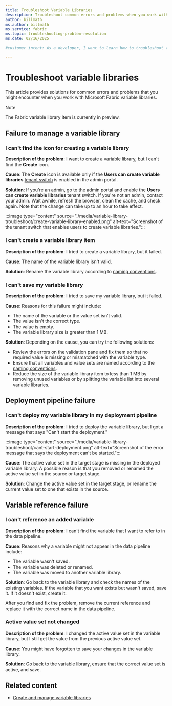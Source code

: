 ```yaml
---
title: Troubleshoot Variable Libraries
description: Troubleshoot common errors and problems when you work with variable libraries in Microsoft Fabric.
author: billmath
ms.author: billmath
ms.service: fabric
ms.topic: troubleshooting-problem-resolution
ms.date: 02/16/2025

#customer intent: As a developer, I want to learn how to troubleshoot variable libraries so that I can manage my content lifecycle.

---
```


# Troubleshoot variable libraries 

This article provides solutions for common errors and problems that you might encounter when you work with Microsoft Fabric variable libraries.

> [!NOTE]
> The Fabric variable library item is currently in preview.

## Failure to manage a variable library

### I can't find the icon for creating a variable library

**Description of the problem**: I want to create a variable library, but I can't find the **Create** icon.

**Cause**: The **Create** icon is available only if the **Users can create variable libraries** [tenant switch](../../admin/service-admin-portal-microsoft-fabric-tenant-settings.md) is enabled in the admin portal.

**Solution**: If you're an admin, go to the admin portal and enable the **Users can create variable libraries** tenant switch. If you're not an admin, contact your admin. Wait awhile, refresh the browser, clean the cache, and check again. Note that the change can take up to an hour to take effect.

:::image type="content" source="./media/variable-library-troubleshoot/create-variable-library-enabled.png" alt-text="Screenshot of the tenant switch that enables users to create variable libraries.":::

### I can't create a variable library item

**Description of the problem**: I tried to create a variable library, but it failed.

**Cause**: The name of the variable library isn't valid.

**Solution**: Rename the variable library according to [naming conventions](./variable-types.md#variable-library-name).

### I can't save my variable library

**Description of the problem**: I tried to save my variable library, but it failed.

**Cause**: Reasons for this failure might include:

- The name of the variable or the value set isn't valid.
- The value isn't the correct type.
- The value is empty.
- The variable library size is greater than 1 MB.

**Solution**: Depending on the cause, you can try the following solutions:

- Review the errors on the validation pane and fix them so that no required value is missing or mismatched with the variable type.
- Ensure that all variables and value sets are named according to the [naming conventions](./variable-types.md#variable-library-name).
- Reduce the size of the variable library item to less than 1 MB by removing unused variables or by splitting the variable list into several variable libraries.

## Deployment pipeline failure

### I can't deploy my variable library in my deployment pipeline

**Description of the problem**: I tried to deploy the variable library, but I got a message that says "Can't start the deployment."

:::image type="content" source="./media/variable-library-troubleshoot/cant-start-deployment.png" alt-text="Screenshot of the error message that says the deployment can't be started.":::

**Cause**: The active value set in the target stage is missing in the deployed variable library. A possible reason is that you removed or renamed the active value set in the source or target stage.

**Solution**: Change the active value set in the target stage, or rename the current value set to one that exists in the source.

## Variable reference failure

### I can't reference an added variable

**Description of the problem**: I can't find the variable that I want to refer to in the data pipeline.

**Cause**: Reasons why a variable might not appear in the data pipeline include:

- The variable wasn't saved.
- The variable was deleted or renamed.
- The variable was moved to another variable library.

**Solution**: Go back to the variable library and check the names of the existing variables. If the variable that you want exists but wasn't saved, save it. If it doesn't exist, create it.

After you find and fix the problem, remove the current reference and replace it with the correct name in the data pipeline.

### Active value set not changed

**Description of the problem**: I changed the active value set in the variable library, but I still get the value from the previous active value set.

**Cause**: You might have forgotten to save your changes in the variable library.
  
**Solution**: Go back to the variable library, ensure that the correct value set is active, and save.  

## Related content

- [Create and manage variable libraries](./get-started-variable-libraries.md)
